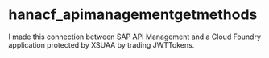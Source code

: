 # hanacf_apimanagementgetmethods

I made this connection between SAP API Management and a Cloud Foundry application protected by XSUAA by trading JWTTokens.
